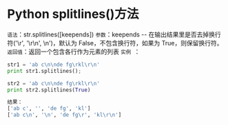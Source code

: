 # Python splitlines()方法  
`语法`：str.splitlines([keepends])
`参数`：keepends -- 在输出结果里是否去掉换行符('\r', '\r\n', \n')，默认为 False，不包含换行符，如果为 True，则保留换行符。
`返回值`：返回一个包含各行作为元素的列表
`实例 `：
```python
str1 = 'ab c\n\nde fg\rkl\r\n'
print str1.splitlines();

str2 = 'ab c\n\nde fg\rkl\r\n'
print str2.splitlines(True)

结果：
['ab c', '', 'de fg', 'kl']
['ab c\n', '\n', 'de fg\r', 'kl\r\n']
```